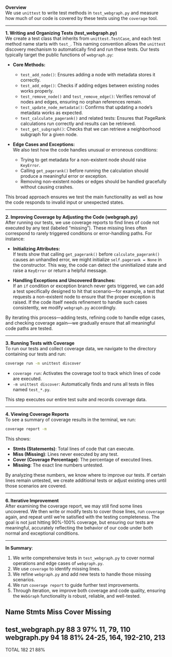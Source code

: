 **Overview**  
 We use `unittest` to write test methods in `test_webgraph.py` and measure how much of our code is covered by these tests using the `coverage` tool.

---

**1. Writing and Organizing Tests (test_webgraph.py)**  
We create a test class that inherits from `unittest.TestCase`, and each test method name starts with `test_`. This naming convention allows the `unittest` discovery mechanism to automatically find and run these tests. Our tests typically target the public functions of `webgraph.py`:

- **Core Methods:**  
  - `test_add_node()`: Ensures adding a node with metadata stores it correctly.  
  - `test_add_edge()`: Checks if adding edges between existing nodes works properly.  
  - `test_remove_node()` and `test_remove_edge()`: Verifies removal of nodes and edges, ensuring no orphan references remain.  
  - `test_update_node_metadata()`: Confirms that updating a node’s metadata works as expected.  
  - `test_calculate_pagerank()` and related tests: Ensures that PageRank calculations run correctly and results can be retrieved.  
  - `test_get_subgraph()`: Checks that we can retrieve a neighborhood subgraph for a given node.

- **Edge Cases and Exceptions:**  
  We also test how the code handles unusual or erroneous conditions:  
  - Trying to get metadata for a non-existent node should raise `KeyError`.  
  - Calling `get_pagerank()` before running the calculation should produce a meaningful error or exception.  
  - Removing non-existent nodes or edges should be handled gracefully without causing crashes.

This broad approach ensures we test the main functionality as well as how the code responds to invalid input or unexpected states.

---

**2. Improving Coverage by Adjusting the Code (webgraph.py)**  
After running our tests, we use coverage reports to find lines of code not executed by any test (labeled “missing”). These missing lines often correspond to rarely triggered conditions or error-handling paths. For instance:

- **Initializing Attributes:**  
  If tests show that calling `get_pagerank()` before `calculate_pagerank()` causes an unhandled error, we might initialize `self.pagerank = None` in the constructor. This way, the code can detect the uninitialized state and raise a `KeyError` or return a helpful message.

- **Handling Exceptions and Uncovered Branches:**  
  If an `if` condition or exception branch never gets triggered, we can add a test specifically designed to hit that scenario—for example, a test that requests a non-existent node to ensure that the proper exception is raised. If the code itself needs refinement to handle such cases consistently, we modify `webgraph.py` accordingly.

By iterating this process—adding tests, refining code to handle edge cases, and checking coverage again—we gradually ensure that all meaningful code paths are tested.

---

**3. Running Tests with Coverage**  
To run our tests and collect coverage data, we navigate to the directory containing our tests and run:

```bash
coverage run -m unittest discover
```

- `coverage run`: Activates the coverage tool to track which lines of code are executed.  
- `-m unittest discover`: Automatically finds and runs all tests in files named `test_*.py`.

This step executes our entire test suite and records coverage data.

---

**4. Viewing Coverage Reports**  
To see a summary of coverage results in the terminal, we run:

```bash
coverage report -m
```

This shows:

- **Stmts (Statements)**: Total lines of code that can execute.  
- **Miss (Missing)**: Lines never executed by any test.  
- **Cover (Coverage Percentage)**: The percentage of executed lines.  
- **Missing**: The exact line numbers untested.

By analyzing these numbers, we know where to improve our tests. If certain lines remain untested, we create additional tests or adjust existing ones until those scenarios are covered.

---

**6. Iterative Improvement**  
After examining the coverage report, we may still find some lines uncovered. We then write or modify tests to cover those lines, run `coverage` again, and repeat until we’re satisfied with the testing completeness. The goal is not just hitting 90%-100% coverage, but ensuring our tests are meaningful, accurately reflecting the behavior of our code under both normal and exceptional conditions.

---

**In Summary**:  
1. We write comprehensive tests in `test_webgraph.py` to cover normal operations and edge cases of `webgraph.py`.  
2. We use `coverage` to identify missing lines.  
3. We refine `webgraph.py` and add new tests to handle those missing scenarios.  
4. We run `coverage report` to guide further test improvements.  
5. Through iteration, we improve both coverage and code quality, ensuring the `WebGraph` functionality is robust, reliable, and well-tested.

Name               Stmts   Miss  Cover   Missing
------------------------------------------------
test_webgraph.py      88      3    97%   11, 79, 110
webgraph.py           94     18    81%   24-25, 164, 192-210, 213
------------------------------------------------
TOTAL                182     21    88%